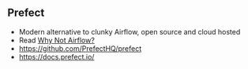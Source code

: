 ## Prefect
* Modern alternative to clunky Airflow, open source and cloud hosted
* Read [Why Not Airflow?](https://medium.com/the-prefect-blog/why-not-airflow-4cfa423299c4)
* https://github.com/PrefectHQ/prefect
* https://docs.prefect.io/